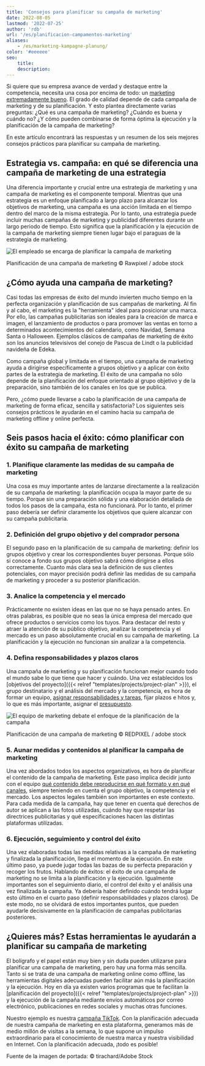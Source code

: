 ```yaml
---
title: 'Consejos para planificar su campaña de marketing'
date: 2022-08-05
lastmod: '2022-07-25'
author: 'rdb'
url: '/es/planificacion-campamentos-marketing'
aliases:
    - /es/marketing-kampagne-planung/
color: '#eeeeee'
seo:
    title:
    description:
---
```


Si quiere que su empresa avance de verdad y destaque entre la competencia, necesita una cosa por encima de todo: un [marketing extremadamente bueno](https://seatable.io/marketing/). El grado de calidad depende de cada campaña de marketing y de su planificación. Y esto plantea directamente varias preguntas: ¿Qué es una campaña de marketing? ¿Cuándo es buena y cuándo no? ¿Y cómo pueden combinarse de forma óptima la ejecución y la planificación de la campaña de marketing?

En este artículo encontrará las respuestas y un resumen de los seis mejores consejos prácticos para planificar su campaña de marketing.

## Estrategia vs. campaña: en qué se diferencia una campaña de marketing de una estrategia

Una diferencia importante y crucial entre una estrategia de marketing y una campaña de marketing es el componente temporal. Mientras que una estrategia es un enfoque planificado a largo plazo para alcanzar los objetivos de marketing, una campaña es una acción limitada en el tiempo dentro del marco de la misma estrategia. Por lo tanto, una estrategia puede incluir muchas campañas de marketing y publicidad diferentes durante un largo periodo de tiempo. Esto significa que la planificación y la ejecución de la campaña de marketing siempre tienen lugar bajo el paraguas de la estrategia de marketing.

![El empleado se encarga de planificar la campaña de marketing](https://seatable.io/wp-content/uploads/2022/07/Marketing-Kampagne-Planung_AdobeStock_101585925-711x474.jpg)

Planificación de una campaña de marketing © Rawpixel / adobe stock

## ¿Cómo ayuda una campaña de marketing?

Casi todas las empresas de éxito del mundo invierten mucho tiempo en la perfecta organización y planificación de sus campañas de marketing. Al fin y al cabo, el marketing es la "herramienta" ideal para posicionar una marca. Por ello, las campañas publicitarias son ideales para la creación de marca e imagen, el lanzamiento de productos o para promover las ventas en torno a determinados acontecimientos del calendario, como Navidad, Semana Santa o Halloween. Ejemplos clásicos de campañas de marketing de éxito son los anuncios televisivos del conejo de Pascua de Lindt o la publicidad navideña de Edeka.

Como campaña global y limitada en el tiempo, una campaña de marketing ayuda a dirigirse específicamente a grupos objetivo y a aplicar con éxito partes de la estrategia de marketing. El éxito de una campaña no sólo depende de la planificación del enfoque orientado al grupo objetivo y de la preparación, sino también de los canales en los que se publica.

Pero, ¿cómo puede llevarse a cabo la planificación de una campaña de marketing de forma eficaz, sencilla y satisfactoria? Los siguientes seis consejos prácticos le ayudarán en el camino hacia su campaña de marketing offline y online perfecta.

## Seis pasos hacia el éxito: cómo planificar con éxito su campaña de marketing

### 1\. Planifique claramente las medidas de su campaña de marketing

Una cosa es muy importante antes de lanzarse directamente a la realización de su campaña de marketing: la planificación ocupa la mayor parte de su tiempo. Porque sin una preparación sólida y una elaboración detallada de todos los pasos de la campaña, ésta no funcionará. Por lo tanto, el primer paso debería ser definir claramente los objetivos que quiere alcanzar con su campaña publicitaria.

### 2\. Definición del grupo objetivo y del comprador persona

El segundo paso en la planificación de su campaña de marketing: definir los grupos objetivo y crear los correspondientes buyer personas. Porque sólo si conoce a fondo sus grupos objetivo sabrá cómo dirigirse a ellos correctamente. Cuanto más clara sea la definición de sus clientes potenciales, con mayor precisión podrá definir las medidas de su campaña de marketing y proceder a su posterior planificación.

### 3\. Analice la competencia y el mercado

Prácticamente no existen ideas en las que no se haya pensado antes. En otras palabras, es posible que no seas la única empresa del mercado que ofrece productos o servicios como los tuyos. Para destacar del resto y atraer la atención de su público objetivo, analizar la competencia y el mercado es un paso absolutamente crucial en su campaña de marketing. La planificación y la ejecución no funcionan sin analizar a la competencia.

### 4\. Defina responsabilidades y plazos claros

Una campaña de marketing y su planificación funcionan mejor cuando todo el mundo sabe lo que tiene que hacer y cuándo. Una vez establecidos los [objetivos del proyecto]({{< relref "templates/projects/project-plan" >}}), el grupo destinatario y el análisis del mercado y la competencia, es hora de formar un equipo, [asignar responsabilidades y tareas](https://seatable.io/projektstrukturplan-vorlage/), fijar plazos e hitos y, lo que es más importante, asignar el [presupuesto](https://seatable.io/budgetplanung-vorlage/).

![El equipo de marketing debate el enfoque de la planificación de la campaña](https://seatable.io/wp-content/uploads/2022/07/Marketing-Kampagne-Planung_AdobeStock_216876303-711x474.jpg)

Planificación de una campaña de marketing © REDPIXEL / adobe stock

### 5\. Aunar medidas y contenidos al planificar la campaña de marketing

Una vez abordados todos los aspectos organizativos, es hora de planificar el contenido de la campaña de marketing. Este paso implica decidir junto con el equipo [qué contenido debe reproducirse en qué formato y en qué canales](https://seatable.io/social-media-plan-vorlage/), siempre teniendo en cuenta el grupo objetivo, la competencia y el mercado. Los aspectos legales también son importantes en este contexto. Para cada medida de la campaña, hay que tener en cuenta qué derechos de autor se aplican a las fotos utilizadas, cuándo hay que respetar las directrices publicitarias y qué especificaciones hacen las distintas plataformas utilizadas.

### 6\. Ejecución, seguimiento y control del éxito

Una vez elaboradas todas las medidas relativas a la campaña de marketing y finalizada la planificación, llega el momento de la ejecución. En este último paso, ya puede jugar todas las bazas de su perfecta preparación y recoger los frutos. Hablando de éxitos: el éxito de una campaña de marketing no se limita a la planificación y la ejecución. Igualmente importantes son el seguimiento diario, el control del éxito y el análisis una vez finalizada la campaña. Ya debería haber definido cuándo tendrá lugar esto último en el cuarto paso (definir responsabilidades y plazos claros). De este modo, no se olvidará de estos importantes puntos, que pueden ayudarle decisivamente en la planificación de campañas publicitarias posteriores.

## ¿Quieres más? Estas herramientas le ayudarán a planificar su campaña de marketing

El bolígrafo y el papel están muy bien y sin duda pueden utilizarse para planificar una campaña de marketing, pero hay una forma más sencilla. Tanto si se trata de una campaña de marketing online como offline, las herramientas digitales adecuadas pueden facilitar aún más la planificación y la ejecución. Hoy en día ya existen varios programas que te facilitan la [planificación del proyecto]({{< relref "templates/projects/project-plan" >}}) y la ejecución de la campaña mediante envíos automáticos por correo electrónico, publicaciones en redes sociales y muchas otras funciones.

Nuestro ejemplo es nuestra [campaña TikTok](https://t3n.de/consent?redirecturl=%2Fnews%2Fseatable-tiktok-case-study-1477428%2F). Con la planificación adecuada de nuestra campaña de marketing en esta plataforma, generamos más de medio millón de visitas a la semana, lo que supone un impulso extraordinario para el conocimiento de nuestra marca y nuestra visibilidad en Internet. Con la planificación adecuada, ¡todo es posible!

Fuente de la imagen de portada: © tirachard/Adobe Stock
